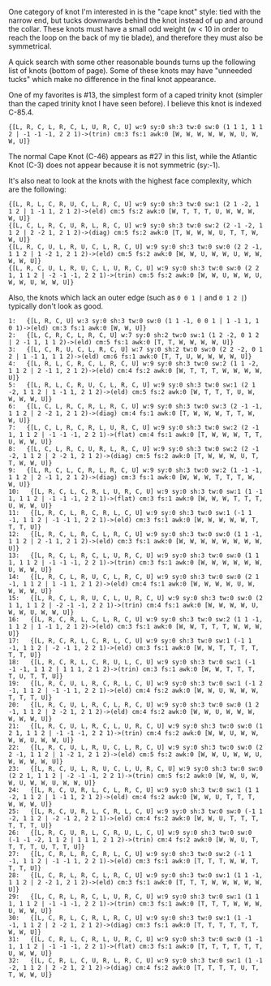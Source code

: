 One category of knot I'm interested in is the "cape knot" style: tied with the narrow end, but tucks downwards behind the knot instead of up and around the collar.  These knots must have a small odd weight (w < 10 in order to reach the loop on the back of my tie blade), and therefore they must also be symmetrical.

A quick search with some other reasonable bounds turns up the following list of knots (bottom of page).  Some of these knots may have "unneeded tucks" which make no difference in the final knot appearance.

One of my favorites is #13, the simplest form of a caped trinity knot (simpler than the caped trinity knot I have seen before).  I believe this knot is indexed C-85.4.

    {[L, R, C, L, R, C, L, U, R, C, U] w:9 sy:0 sh:3 tw:0 sw:0 (1 1 1, 1 1 2 | -1 -1 -1, 2 2 1)->(trin) cm:3 fs:1 awk:0 [W, W, W, W, W, W, U, W, W, U]}
    
The normal Cape Knot (C-46) appears as #27 in this list, while the Atlantic Knot (C-3) does not appear because it is not symmetric (sy:-1).

It's also neat to look at the knots with the highest face complexity, which are the following:

    {[L, R, L, C, R, U, C, L, R, C, U] w:9 sy:0 sh:3 tw:0 sw:1 (2 1 -2, 1 1 2 | 1 -1 1, 2 1 2)->(eld) cm:5 fs:2 awk:0 [W, T, T, T, U, W, W, W, W, U]}
    {[L, C, L, R, C, U, R, L, R, C, U] w:9 sy:0 sh:3 tw:0 sw:2 (2 -1 -2, 1 1 2 | 2 -2 1, 2 1 2)->(diag) cm:5 fs:2 awk:0 [T, W, W, W, U, T, T, W, W, U]}
    {[L, R, C, U, L, R, U, C, L, R, C, U] w:9 sy:0 sh:3 tw:0 sw:0 (2 2 -1, 1 1 2 | 1 -2 1, 2 1 2)->(eld) cm:5 fs:2 awk:0 [W, W, U, W, W, U, W, W, W, W, U]}
    {[L, R, C, U, L, R, U, C, L, U, R, C, U] w:9 sy:0 sh:3 tw:0 sw:0 (2 2 1, 1 1 2 | -2 -1 -1, 2 2 1)->(trin) cm:5 fs:2 awk:0 [W, W, U, W, W, U, W, W, U, W, W, U]}

Also, the knots which lack an outer edge (such as  `0 0 1 |` and `0 1 2 |`) typically don't look as good.

    1:   {[L, R, C, U] w:3 sy:0 sh:3 tw:0 sw:0 (1 1 -1, 0 0 1 | 1 -1 1, 1 0 1)->(eld) cm:3 fs:1 awk:0 [W, W, U]}
    2:   {[L, C, R, C, L, R, C, U] w:7 sy:0 sh:2 tw:0 sw:1 (1 2 -2, 0 1 2 | 2 -1 1, 1 1 2)->(eld) cm:5 fs:1 awk:0 [T, T, W, W, W, W, U]}
    3:   {[L, C, R, U, C, L, R, C, U] w:7 sy:0 sh:2 tw:0 sw:0 (2 2 -2, 0 1 2 | 1 -1 1, 1 1 2)->(eld) cm:6 fs:1 awk:0 [T, T, U, W, W, W, W, U]}
    4:   {[L, R, L, C, R, C, L, R, C, U] w:9 sy:0 sh:3 tw:0 sw:2 (1 1 -2, 1 1 2 | 2 -1 1, 2 1 2)->(eld) cm:4 fs:2 awk:0 [W, T, T, T, W, W, W, W, U]}
    5:   {[L, R, L, C, R, U, C, L, R, C, U] w:9 sy:0 sh:3 tw:0 sw:1 (2 1 -2, 1 1 2 | 1 -1 1, 2 1 2)->(eld) cm:5 fs:2 awk:0 [W, T, T, T, U, W, W, W, W, U]}
    6:   {[L, C, L, R, C, R, L, R, C, U] w:9 sy:0 sh:3 tw:0 sw:3 (2 -1 -1, 1 1 2 | 2 -2 1, 2 1 2)->(diag) cm:4 fs:1 awk:0 [T, W, W, W, T, T, W, W, U]}
    7:   {[L, C, L, R, C, R, L, U, R, C, U] w:9 sy:0 sh:3 tw:0 sw:2 (2 -1 1, 1 1 2 | -1 -1 -1, 2 2 1)->(flat) cm:4 fs:1 awk:0 [T, W, W, W, T, T, U, W, W, U]}
    8:   {[L, C, L, R, C, U, R, L, R, C, U] w:9 sy:0 sh:3 tw:0 sw:2 (2 -1 -2, 1 1 2 | 2 -2 1, 2 1 2)->(diag) cm:5 fs:2 awk:0 [T, W, W, W, U, T, T, W, W, U]}
    9:   {[L, R, C, L, C, R, L, R, C, U] w:9 sy:0 sh:3 tw:0 sw:2 (1 -1 -1, 1 1 2 | 2 -1 1, 2 1 2)->(diag) cm:3 fs:1 awk:0 [W, W, W, T, T, T, W, W, U]}
    10:   {[L, R, C, L, C, R, L, U, R, C, U] w:9 sy:0 sh:3 tw:0 sw:1 (1 -1 1, 1 1 2 | -1 -1 -1, 2 2 1)->(flat) cm:3 fs:1 awk:0 [W, W, W, T, T, T, U, W, W, U]}
    11:   {[L, R, C, L, R, C, R, L, C, U] w:9 sy:0 sh:3 tw:0 sw:1 (-1 1 -1, 1 1 2 | -1 -1 1, 2 2 1)->(eld) cm:3 fs:1 awk:0 [W, W, W, W, W, T, T, T, U]}
    12:   {[L, R, C, L, R, C, L, R, C, U] w:9 sy:0 sh:3 tw:0 sw:0 (1 1 -1, 1 1 2 | 2 -1 1, 2 1 2)->(eld) cm:3 fs:1 awk:0 [W, W, W, W, W, W, W, W, U]}
    13:   {[L, R, C, L, R, C, L, U, R, C, U] w:9 sy:0 sh:3 tw:0 sw:0 (1 1 1, 1 1 2 | -1 -1 -1, 2 2 1)->(trin) cm:3 fs:1 awk:0 [W, W, W, W, W, W, U, W, W, U]}
    14:   {[L, R, C, L, R, U, C, L, R, C, U] w:9 sy:0 sh:3 tw:0 sw:0 (2 1 -1, 1 1 2 | 1 -1 1, 2 1 2)->(eld) cm:4 fs:1 awk:0 [W, W, W, W, U, W, W, W, W, U]}
    15:   {[L, R, C, L, R, U, C, L, U, R, C, U] w:9 sy:0 sh:3 tw:0 sw:0 (2 1 1, 1 1 2 | -2 -1 -1, 2 2 1)->(trin) cm:4 fs:1 awk:0 [W, W, W, W, U, W, W, U, W, W, U]}
    16:   {[L, R, C, R, L, C, L, R, C, U] w:9 sy:0 sh:3 tw:0 sw:2 (1 1 -1, 1 1 2 | 1 -1 1, 2 1 2)->(eld) cm:3 fs:1 awk:0 [W, W, T, T, T, W, W, W, U]}
    17:   {[L, R, C, R, L, C, R, L, C, U] w:9 sy:0 sh:3 tw:0 sw:1 (-1 1 -1, 1 1 2 | -2 -1 1, 2 2 1)->(eld) cm:3 fs:1 awk:0 [W, W, T, T, T, T, T, T, U]}
    18:   {[L, R, C, R, L, C, R, U, L, C, U] w:9 sy:0 sh:3 tw:0 sw:1 (-1 -1 -1, 1 1 2 | 1 1 1, 2 1 2)->(trin) cm:3 fs:1 awk:0 [W, W, T, T, T, T, U, T, T, U]}
    19:   {[L, R, C, U, L, R, C, R, L, C, U] w:9 sy:0 sh:3 tw:0 sw:1 (-1 2 -1, 1 1 2 | -1 -1 1, 2 2 1)->(eld) cm:4 fs:2 awk:0 [W, W, U, W, W, W, T, T, T, U]}
    20:   {[L, R, C, U, L, R, C, L, R, C, U] w:9 sy:0 sh:3 tw:0 sw:0 (1 2 -1, 1 1 2 | 2 -2 1, 2 1 2)->(eld) cm:4 fs:2 awk:0 [W, W, U, W, W, W, W, W, W, U]}
    21:   {[L, R, C, U, L, R, C, L, U, R, C, U] w:9 sy:0 sh:3 tw:0 sw:0 (1 2 1, 1 1 2 | -1 -1 -1, 2 2 1)->(trin) cm:4 fs:2 awk:0 [W, W, U, W, W, W, W, U, W, W, U]}
    22:   {[L, R, C, U, L, R, U, C, L, R, C, U] w:9 sy:0 sh:3 tw:0 sw:0 (2 2 -1, 1 1 2 | 1 -2 1, 2 1 2)->(eld) cm:5 fs:2 awk:0 [W, W, U, W, W, U, W, W, W, W, U]}
    23:   {[L, R, C, U, L, R, U, C, L, U, R, C, U] w:9 sy:0 sh:3 tw:0 sw:0 (2 2 1, 1 1 2 | -2 -1 -1, 2 2 1)->(trin) cm:5 fs:2 awk:0 [W, W, U, W, W, U, W, W, U, W, W, U]}
    24:   {[L, R, C, U, R, L, C, L, R, C, U] w:9 sy:0 sh:3 tw:0 sw:1 (1 1 -2, 1 1 2 | 1 -1 1, 2 1 2)->(eld) cm:4 fs:2 awk:0 [W, W, U, T, T, T, W, W, W, U]}
    25:   {[L, R, C, U, R, L, C, R, L, C, U] w:9 sy:0 sh:3 tw:0 sw:0 (-1 1 -2, 1 1 2 | -2 -1 2, 2 2 1)->(eld) cm:4 fs:2 awk:0 [W, W, U, T, T, T, T, T, T, U]}
    26:   {[L, R, C, U, R, L, C, R, U, L, C, U] w:9 sy:0 sh:3 tw:0 sw:0 (-1 -1 -2, 1 1 2 | 1 1 1, 2 1 2)->(trin) cm:4 fs:2 awk:0 [W, W, U, T, T, T, T, U, T, T, U]}
    27:   {[L, C, R, L, R, C, R, L, C, U] w:9 sy:0 sh:3 tw:0 sw:2 (-1 1 -1, 1 1 2 | -1 -1 1, 2 2 1)->(eld) cm:3 fs:1 awk:0 [T, T, T, W, W, T, T, T, U]}
    28:   {[L, C, R, L, R, C, L, R, C, U] w:9 sy:0 sh:3 tw:0 sw:1 (1 1 -1, 1 1 2 | 2 -2 1, 2 1 2)->(eld) cm:3 fs:1 awk:0 [T, T, T, W, W, W, W, W, U]}
    29:   {[L, C, R, L, R, C, L, U, R, C, U] w:9 sy:0 sh:3 tw:0 sw:1 (1 1 1, 1 1 2 | -1 -1 -1, 2 2 1)->(trin) cm:3 fs:1 awk:0 [T, T, T, W, W, W, U, W, W, U]}
    30:   {[L, C, R, L, C, R, L, R, C, U] w:9 sy:0 sh:3 tw:0 sw:1 (1 -1 -1, 1 1 2 | 2 -2 1, 2 1 2)->(diag) cm:3 fs:1 awk:0 [T, T, T, T, T, T, W, W, U]}
    31:   {[L, C, R, L, C, R, L, U, R, C, U] w:9 sy:0 sh:3 tw:0 sw:0 (1 -1 1, 1 1 2 | -1 -1 -1, 2 2 1)->(flat) cm:3 fs:1 awk:0 [T, T, T, T, T, T, U, W, W, U]}
    32:   {[L, C, R, L, C, U, R, L, R, C, U] w:9 sy:0 sh:3 tw:0 sw:1 (1 -1 -2, 1 1 2 | 2 -2 1, 2 1 2)->(diag) cm:4 fs:2 awk:0 [T, T, T, T, U, T, T, W, W, U]}
